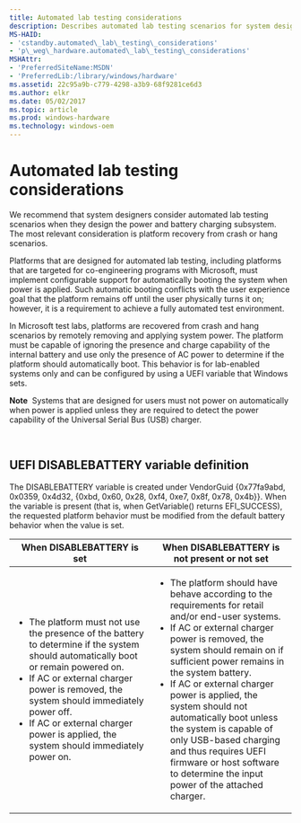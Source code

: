 ```yaml
---
title: Automated lab testing considerations
description: Describes automated lab testing scenarios for system designers to consider when designing the power and battery charging subsystem.
MS-HAID:
- 'cstandby.automated\_lab\_testing\_considerations'
- 'p\_weg\_hardware.automated\_lab\_testing\_considerations'
MSHAttr:
- 'PreferredSiteName:MSDN'
- 'PreferredLib:/library/windows/hardware'
ms.assetid: 22c95a9b-c779-4298-a3b9-68f9281ce6d3
ms.author: elkr
ms.date: 05/02/2017
ms.topic: article
ms.prod: windows-hardware
ms.technology: windows-oem
---
```


# Automated lab testing considerations


We recommend that system designers consider automated lab testing scenarios when they design the power and battery charging subsystem. The most relevant consideration is platform recovery from crash or hang scenarios.

Platforms that are designed for automated lab testing, including platforms that are targeted for co-engineering programs with Microsoft, must implement configurable support for automatically booting the system when power is applied. Such automatic booting conflicts with the user experience goal that the platform remains off until the user physically turns it on; however, it is a requirement to achieve a fully automated test environment.

In Microsoft test labs, platforms are recovered from crash and hang scenarios by remotely removing and applying system power. The platform must be capable of ignoring the presence and charge capability of the internal battery and use only the presence of AC power to determine if the platform should automatically boot. This behavior is for lab-enabled systems only and can be configured by using a UEFI variable that Windows sets.

**Note**  Systems that are designed for users must not power on automatically when power is applied unless they are required to detect the power capability of the Universal Serial Bus (USB) charger.

 

## UEFI DISABLEBATTERY variable definition


The DISABLEBATTERY variable is created under VendorGuid {0x77fa9abd, 0x0359, 0x4d32, {0xbd, 0x60, 0x28, 0xf4, 0xe7, 0x8f, 0x78, 0x4b}}. When the variable is present (that is, when GetVariable() returns EFI\_SUCCESS), the requested platform behavior must be modified from the default battery behavior when the value is set.

<table>
<colgroup>
<col width="50%" />
<col width="50%" />
</colgroup>
<thead>
<tr class="header">
<th>When DISABLEBATTERY is set</th>
<th>When DISABLEBATTERY is not present or not set</th>
</tr>
</thead>
<tbody>
<tr class="odd">
<td><p></p>
<ul>
<li>The platform must not use the presence of the battery to determine if the system should automatically boot or remain powered on.</li>
<li>If AC or external charger power is removed, the system should immediately power off.</li>
<li>If AC or external charger power is applied, the system should immediately power on.</li>
</ul></td>
<td><p></p>
<ul>
<li>The platform should have behave according to the requirements for retail and/or end-user systems.</li>
<li>If AC or external charger power is removed, the system should remain on if sufficient power remains in the system battery.</li>
<li>If AC or external charger power is applied, the system should not automatically boot unless the system is capable of only USB-based charging and thus requires UEFI firmware or host software to determine the input power of the attached charger.</li>
</ul></td>
</tr>
</tbody>
</table>

 

 

 






